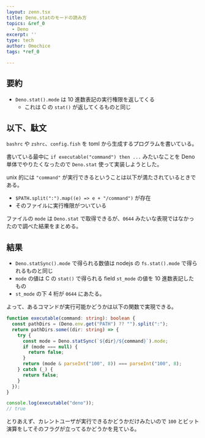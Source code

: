 ```yaml
---
layout: zenn.tsx
title: Deno.statのモードの読み方
topics: &ref_0
  - Deno
excerpt: ''
type: tech
author: Omochice
tags: *ref_0

---
```

## 要約

- `Deno.stat().mode` は 10 進数表記の実行権限を返してくる
    - これは C の `stat()` が返してくるものと同じ

## 以下、駄文

`bashrc` や `zshrc`、`config.fish` を toml から生成するプログラムを書いている。

書いている最中に `if executable("command") then ...` みたいなことを Deno 単体でやりたくなったので `Deno.stat` 使って実装しようとした。

unix 的には `"command"` が実行できるということは以下が満たされているときである。

- `$PATH.split(":").map((e) => e + "/command")` が存在
- そのファイルに実行権限がついている

ファイルの `mode` は `Deno.stat` で取得できるが、`0644` みたいな表現ではなかったので調べた結果をまとめる。

## 結果

- `Deno.statSync().mode` で得られる数値は nodejs の `fs.stat().mode` で得られるものと同じ
- `mode` の値は C の `stat()` で得られる field `st_mode` の値を 10 進数表記したもの
- `st_mode` の下 4 桁が `0644` にあたる。


よって、あるコマンドが実行可能かどうかは以下の関数で実現できる。

```typescript
function executable(command: string): boolean {
  const pathDirs = (Deno.env.get("PATH") ?? "").split(":");
  return pathDirs.some((dir: string) => {
    try {
      const mode = Deno.statSync(`${dir}/${command}`).mode;
      if (mode === null) {
        return false;
      }
      return (mode & parseInt("100", 8)) === parseInt("100", 8);
    } catch (_) {
      return false;
    }
  });
}

console.log(executable("deno"));
// true
```

とりあえず、カレントユーザが実行できるかどうかだけみたいので `100` とビット演算をしてそのフラグが立ってるかどうかを見ている。
